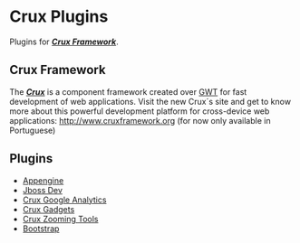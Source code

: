 # Crux Plugins #

Plugins for _**[Crux Framework](https://code.google.com/p/crux-framework/)**_.

## Crux Framework ##

The _**[Crux](https://code.google.com/p/crux-framework/)**_ is a component framework created over [GWT](http://code.google.com/p/google-web-toolkit) for fast development of web applications. Visit the new Crux´s site and get to know more about this powerful development platform for cross-device web applications: http://www.cruxframework.org (for now only available in Portuguese)

## Plugins ##

  * [Appengine ](https://code.google.com/p/crux-plugins/wiki/CruxAppEngine)
  * [Jboss Dev](https://code.google.com/p/crux-plugins/wiki/CruxJboss)
  * [Crux Google Analytics ](https://code.google.com/p/crux-plugins/wiki/CruxGoogleAnalytics)
  * [Crux Gadgets ](https://code.google.com/p/crux-plugins/wiki/CruxGadgets)
  * [Crux Zooming Tools ](https://code.google.com/p/crux-plugins/wiki/CruxZoomingTools)
  * [Bootstrap](https://code.google.com/p/crux-plugins/wiki/CruxBootstrap)